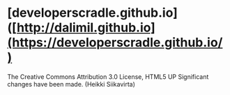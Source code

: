 # [developerscradle.github.io]([http://dalimil.github.io](https://developerscradle.github.io/)
The Creative Commons Attribution 3.0 License, HTML5 UP
Significant changes have been made. (Heikki Siikavirta)
